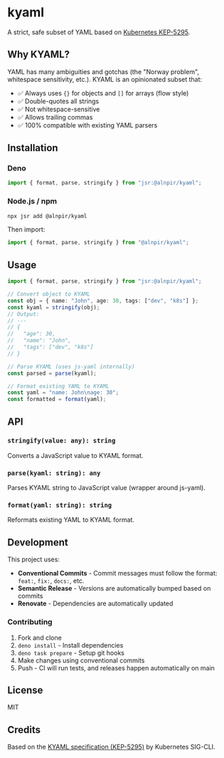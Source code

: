 # kyaml

A strict, safe subset of YAML based on
[Kubernetes KEP-5295](https://github.com/kubernetes/enhancements/blob/master/keps/sig-cli/5295-kyaml/README.md).

## Why KYAML?

YAML has many ambiguities and gotchas (the "Norway problem", whitespace
sensitivity, etc.). KYAML is an opinionated subset that:

- ✅ Always uses `{}` for objects and `[]` for arrays (flow style)
- ✅ Double-quotes all strings
- ✅ Not whitespace-sensitive
- ✅ Allows trailing commas
- ✅ 100% compatible with existing YAML parsers

## Installation

### Deno

```typescript
import { format, parse, stringify } from "jsr:@alnpir/kyaml";
```

### Node.js / npm

```bash
npx jsr add @alnpir/kyaml
```

Then import:

```typescript
import { format, parse, stringify } from "@alnpir/kyaml";
```

## Usage

```typescript
import { format, parse, stringify } from "jsr:@alnpir/kyaml";

// Convert object to KYAML
const obj = { name: "John", age: 30, tags: ["dev", "k8s"] };
const kyaml = stringify(obj);
// Output:
// ---
// {
//   "age": 30,
//   "name": "John",
//   "tags": ["dev", "k8s"]
// }

// Parse KYAML (uses js-yaml internally)
const parsed = parse(kyaml);

// Format existing YAML to KYAML
const yaml = "name: John\nage: 30";
const formatted = format(yaml);
```

## API

### `stringify(value: any): string`

Converts a JavaScript value to KYAML format.

### `parse(kyaml: string): any`

Parses KYAML string to JavaScript value (wrapper around js-yaml).

### `format(yaml: string): string`

Reformats existing YAML to KYAML format.

## Development

This project uses:

- **Conventional Commits** - Commit messages must follow the format: `feat:`, `fix:`, `docs:`, etc.
- **Semantic Release** - Versions are automatically bumped based on commits
- **Renovate** - Dependencies are automatically updated

### Contributing

1. Fork and clone
2. `deno install` - Install dependencies
3. `deno task prepare` - Setup git hooks
4. Make changes using conventional commits
5. Push - CI will run tests, and releases happen automatically on main

## License

MIT

## Credits

Based on the
[KYAML specification (KEP-5295)](https://github.com/kubernetes/enhancements/blob/master/keps/sig-cli/5295-kyaml/README.md)
by Kubernetes SIG-CLI.
